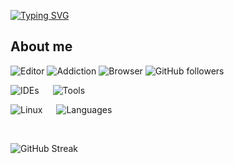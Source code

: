 [![Typing SVG](https://readme-typing-svg.demolab.com?font=Fira+Code&size=21&pause=1000&color=A7C7DC&width=500&height=30&lines=Python+script+kid+and+professional+nerd)](https://git.io/typing-svg)
## About me
![Editor](https://img.shields.io/badge/Editor-Jetbrains%20IDEs-yellowgreen/?color=lightblue&)
![Addiction](https://img.shields.io/badge/Addicted%20to-Python-orange/?logo=python&logoColor=lightblue&color=lightblue)
![Browser](https://img.shields.io/badge/Browser-Zen%20%2F%20Firefox-default?logo=firefox&logoColor=lightblue&color=lightblue)
![GitHub followers](https://img.shields.io/github/followers/lilbrocodes?color=lightblue&label=User%20Followers&logo=github&style=flat)

![IDEs](https://skillicons.dev/icons?i=idea,pycharm,phpstorm,clion,webstorm,vscode) &emsp;
![Tools](https://skillicons.dev/icons?i=discord,bots,yarn,gradle,mysql,vue)

![Linux](https://skillicons.dev/icons?i=linux,arch) &emsp;
![Languages](https://skillicons.dev/icons?i=py,cs,java,php,html,css,js,powershell)

<br>

![GitHub Streak](https://streak-stats.demolab.com?user=lilbrocodes&theme=github-dark-blue&border=3A3A3A)
